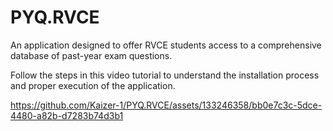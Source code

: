 # PYQ.RVCE
An application designed to offer RVCE students access to a comprehensive database of past-year exam questions.

Follow the steps in this video tutorial to understand the installation process and proper execution of the application.

https://github.com/Kaizer-1/PYQ.RVCE/assets/133246358/bb0e7c3c-5dce-4480-a82b-d7283b74d3b1
